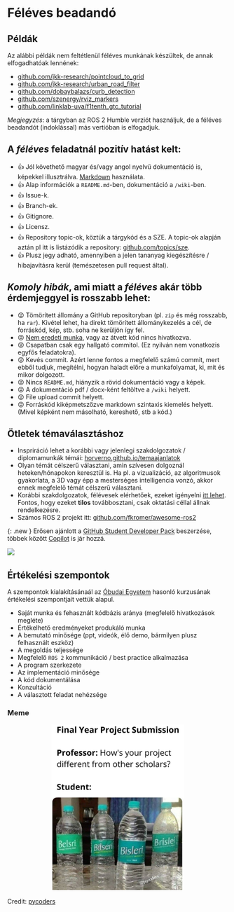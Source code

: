 # Féléves beadandó


## Példák

Az alábbi példák nem feltétlenül féléves munkának készültek, de annak elfogadhatóak lennének:
-  [github.com/jkk-research/pointcloud_to_grid](https://github.com/jkk-research/pointcloud_to_grid)
-  [github.com/jkk-research/urban_road_filter](https://github.com/jkk-research/urban_road_filter)
-  [github.com/dobaybalazs/curb_detection](https://github.com/dobaybalazs/curb_detection)
-  [github.com/szenergy/rviz_markers](https://github.com/szenergy/rviz_markers)
-  [github.com/linklab-uva/f1tenth_gtc_tutorial](https://github.com/linklab-uva/f1tenth_gtc_tutorial)

*Megjegyzés*: a tárgyban az ROS 2 Humble verziót használjuk, de a féléves beadandót (indoklással) más vertióban is elfogadjuk.

## A *féléves* feladatnál pozitív hatást kelt:
- 👍 Jól követhető magyar és/vagy angol nyelvű dokumentáció is, képekkel illusztrálva. [Markdown](https://docs.github.com/en/get-started/writing-on-github/getting-started-with-writing-and-formatting-on-github/basic-writing-and-formatting-syntax) használata.
- 👍 Alap információk a `README.md`-ben, dokumentáció a `/wiki`-ben.
- 👍 Issue-k.
- 👍 Branch-ek.
- 👍 Gitignore.
- 👍 Licensz.
- 👍 Repository topic-ok, köztük a tárgykód és a SZE. A topic-ok alapján aztán pl itt is listázódik a repository: [github.com/topics/sze](https://github.com/topics/sze).
- 👍 Plusz jegy adható, amennyiben a jelen tananyag kiegészítésre / hibajavításra kerül (temészetesen pull request által).

## *Komoly hibák*, ami miatt a *féléves* akár több érdemjeggyel is rosszabb  lehet:
- 😡 Tömörített állomány a GitHub repositoryban (pl. `zip` és még rosszabb, ha `rar`). Kivétel lehet, ha direkt tömörített állománykezelés a cél, de forráskód, kép, stb. soha ne kerüljön így fel. 
- 😡 [Nem eredeti munka](#meme), vagy az átvett kód nincs hivatkozva. 
- 😡 Csapatban csak egy hallgató commitol. (Ez nyilván nem vonatkozis egyfős feladatokra).
- 😡 Kevés commit. Azért lenne fontos a megfelelő számú commit, mert ebből tudjuk, megítélni, hogyan haladt előre a munkafolyamat, ki, mit és mikor dolgozott.
- 😡 Nincs `README.md`, hiányzik a rövid dokumentáció vagy a képek.
- 😡 A dokumentáció pdf / docx-ként feltöltve a `/wiki` helyett.
- 😡 File upload commit helyett.
- 😡 Forráskód kiképmetszőzve markdown szintaxis kiemelés helyett. (Mivel képként nem másolható, kereshető, stb a kód.)

## Ötletek témaválasztáshoz

- Inspriráció lehet a korábbi vagy jelenlegi szakdolgozatok / diplomamunkák témái: [horverno.github.io/temaajanlatok](https://horverno.github.io/temaajanlatok/)
- Olyan témát célszerű választani, amin szívesen dolgoznál heteken/hónapokon keresztül is. Ha pl. a vizualizáció, az algoritmusok gyakorlata, a 3D vagy épp a mesterséges intelligencia vonzó, akkor ennek megfelelő témát célszerű választani.
- Korábbi szakdolgozatok, félévesek elérhetőek, ezeket igényelni [itt lehet](https://docs.google.com/forms/d/e/1FAIpQLSdtMK--IQl4v5pHiATDP4MJwuU-M0Ycd2keMndQfuuhvlr1rA/viewform?usp=sf_link). Fontos, hogy ezeket **tilos** továbbosztani, csak oktatási céllal állnak rendelkezésre.
- Számos ROS 2 projekt itt: [github.com/fkromer/awesome-ros2](https://github.com/fkromer/awesome-ros2)

{: .new }
Erősen ajánlott a [GitHub Student Developer Pack](https://education.github.com/pack) beszerzése, többek között [Copilot](https://github.com/features/copilot) is jár hozzá.

![](https://github.blog/wp-content/uploads/2019/08/FBLinkedIn_ALL-PARTNERS.png)

## Értékelési szempontok

A szempontok kialakításánaál az [Óbudai Egyetem](https://abc-irobotics.github.io/ros_course_materials_hu/#evkozi-jegy_1) hasonló kurzusának értékelési szempontjait vettük alapul.
- Saját munka és fehasznált kódbázis aránya (megfelelő hivatkozások megléte)
- Értékelhető eredményeket produkáló munka
- A bemutató minősége (ppt, videók, élő demo, bármilyen plusz felhasznált eszköz)
- A megoldás teljessége
- Megfelelő `ROS 2` kommunikáció / best practice alkalmazása
- A program szerkezete
- Az implementáció minősége
- A kód dokumentálása
- Konzultáció
- A választott feladat nehézsége

### Meme

<center><img src="meme01.jpg" width="60%" /></center>

Credit: [pycoders](https://www.instagram.com/pycoders/)